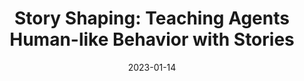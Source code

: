 ---
title: "Story Shaping: Teaching Agents Human-like Behavior with Stories"
collection: publications
permalink: /publication/story-shaping
excerpt: 'Reward design for reinforcement learning agents is challenging when the method of achieving goals matters, such as adhering to commonsense or specific behavioral preferences.'
date: 2023-01-14
venue: 'AIIDE'
paperurl: 'https://dl.acm.org/doi/abs/10.1609/aiide.v19i1.27528'
---